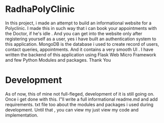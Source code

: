 # RadhaPolyClinic
In this project, i made an attempt to build an informational website for a Polyclinic. I made this in such way that i can book your appointments with the Doctor, if he's idle . And you can get into the website only after registering yourself as a user, yes i have built an authentication system to this application. MongoDB is the database i used to create record of users, contact queries, appointments. And it contains a very smooth UI . I have written the backend of this application using Flask Web Micro Framework and few Python Modules and packages. Thank You




# Development
As of now, this of mine not full-fleged, development of it is still going on. Once i get done with this. I"ll write a full informational readme.md and add requirements. txt file too about the modules and packages i used during development. Until that , you can view my just view my code and implementation.
